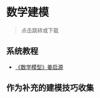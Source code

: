 # 数学建模

> 点击跳转或下载

## 系统教程

- [《数学模型》姜启源](https://github.com/CentrifugalAI/Mathematical-Contest-in-Modeling/raw/main/modeling/%E6%95%B0%E5%AD%A6%E6%A8%A1%E5%9E%8B(%E7%AC%AC%E4%BA%94%E7%89%88)%20(%E5%A7%9C%E5%90%AF%E6%BA%90%20%E8%B0%A2%E9%87%91%E6%98%9F%20%E5%8F%B6%E4%BF%8A)%20.pdf)

## 作为补充的建模技巧收集